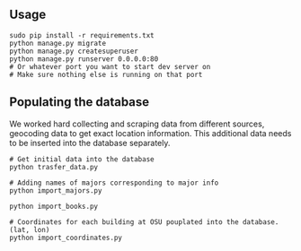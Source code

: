Usage
-----

    sudo pip install -r requirements.txt
    python manage.py migrate
    python manage.py createsuperuser
    python manage.py runserver 0.0.0.0:80
    # Or whatever port you want to start dev server on
    # Make sure nothing else is running on that port

Populating the database
-----------------------

We worked hard collecting and scraping data from different sources, geocoding data to get exact location information.
This additional data needs to be inserted into the database separately.


    # Get initial data into the database
    python trasfer_data.py

    # Adding names of majors corresponding to major info
    python import_majors.py

    python import_books.py

    # Coordinates for each building at OSU pouplated into the database. (lat, lon)
    python import_coordinates.py